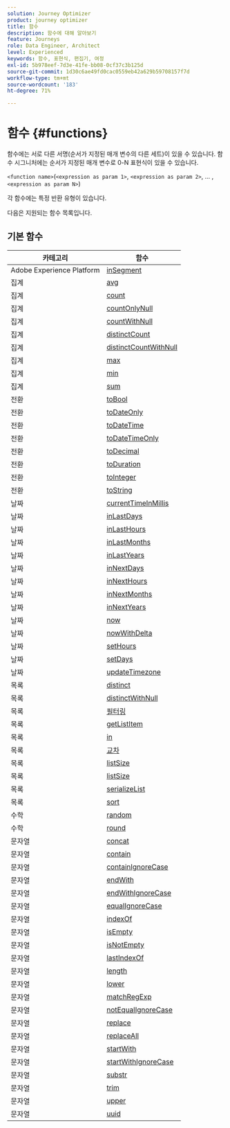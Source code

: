 ```yaml
---
solution: Journey Optimizer
product: journey optimizer
title: 함수
description: 함수에 대해 알아보기
feature: Journeys
role: Data Engineer, Architect
level: Experienced
keywords: 함수, 표현식, 편집기, 여정
exl-id: 5b978eef-7d3e-41fe-bb08-0cf37c3b125d
source-git-commit: 1d30c6ae49fd0cac0559eb42a629b59708157f7d
workflow-type: tm+mt
source-wordcount: '183'
ht-degree: 71%

---
```


# 함수 {#functions}

함수에는 서로 다른 서명(순서가 지정된 매개 변수의 다른 세트)이 있을 수 있습니다. 함수 시그니처에는 순서가 지정된 매개 변수로 0-N 표현식이 있을 수 있습니다.

`<function name>`(`<expression as param 1>`, `<expression as param 2>`, ... ,`<expression as param N>`)

각 함수에는 특정 반환 유형이 있습니다.

다음은 지원되는 함수 목록입니다.

## 기본 함수

| 카테고리 | 함수 |
|-------------|-----------------------|
| Adobe Experience Platform | [inSegment](../functions/functioninsegment.md) |
| 집계 | [avg](../functions/functionavg.md) |
| 집계 | [count](../functions/functioncount.md) |
| 집계 | [countOnlyNull](../functions/functioncountonlynull.md) |
| 집계 | [countWithNull](../functions/functioncountwithnull.md) |
| 집계 | [distinctCount](../functions/functiondistinctcount.md) |
| 집계 | [distinctCountWithNull](../functions/functiondistinctcountwithnull.md) |
| 집계 | [max](../functions/functionmax.md) |
| 집계 | [min](../functions/functionmin.md) |
| 집계 | [sum](../functions/functionsum.md) |
| 전환 | [toBool](../functions/functiontobool.md) |
| 전환 | [toDateOnly](../functions/functiontodateonly.md) |
| 전환 | [toDateTime](../functions/functiontodatetime.md) |
| 전환 | [toDateTimeOnly](../functions/functiontodatetimeonly.md) |
| 전환 | [toDecimal](../functions/functiontodecimal.md) |
| 전환 | [toDuration](../functions/functiontoduration.md) |
| 전환 | [toInteger](../functions/functiontointeger.md) |
| 전환 | [toString](../functions/functiontostring.md) |
| 날짜 | [currentTimeInMillis](../functions/functioncurrenttimeinmillis.md) |
| 날짜 | [inLastDays](../functions/functioninlastdays.md) |
| 날짜 | [inLastHours](../functions/functioninlasthours.md) |
| 날짜 | [inLastMonths](../functions/functioninlastmonths.md) |
| 날짜 | [inLastYears](../functions/functioninlastyears.md) |
| 날짜 | [inNextDays](../functions/functioninnextdays.md) |
| 날짜 | [inNextHours](../functions/functioninnexthours.md) |
| 날짜 | [inNextMonths](../functions/functioninnextmonths.md) |
| 날짜 | [inNextYears](../functions/functioninnextyears.md) |
| 날짜 | [now](../functions/functionnow.md) |
| 날짜 | [nowWithDelta](../functions/functionnowwithdelta.md) |
| 날짜 | [setHours](../functions/functionsethours.md) |
| 날짜 | [setDays](../functions/functionsetdays.md) |
| 날짜 | [updateTimezone](../functions/functionupdatetimezone.md) |
| 목록 | [distinct](../functions/functiondistinct.md) |
| 목록 | [distinctWithNull](../functions/functiondistinctwithnull.md) |
| 목록 | [필터링](../functions/functionfilter.md) |
| 목록 | [getListItem](../functions/functiongetlistitem.md) |
| 목록 | [in](../functions/functionin.md) |
| 목록 | [교차](../functions/functionintersect.md) |
| 목록 | [listSize](../functions/functionlimit.md) |
| 목록 | [listSize](../functions/functionlistsize.md) |
| 목록 | [serializeList](../functions/functionserializelist.md) |
| 목록 | [sort](../functions/functionsort.md) |
| 수학 | [random](../functions/functionrandom.md) |
| 수학 | [round](../functions/functionround.md) |
| 문자열 | [concat](../functions/functionconcat.md) |
| 문자열 | [contain](../functions/functioncontain.md) |
| 문자열 | [containIgnoreCase](../functions/functioncontainwithignorecase.md) |
| 문자열 | [endWith](../functions/functionendwith.md) |
| 문자열 | [endWithIgnoreCase](../functions/functionendwithignorecase.md) |
| 문자열 | [equalIgnoreCase](../functions/functionequalignorecase.md) |
| 문자열 | [indexOf](../functions/functionindexof.md) |
| 문자열 | [isEmpty](../functions/functionisempty.md) |
| 문자열 | [isNotEmpty](../functions/functionisnotempty.md) |
| 문자열 | [lastIndexOf](../functions/functionlastindexof.md) |
| 문자열 | [length](../functions/functionlength.md) |
| 문자열 | [lower](../functions/functionlower.md) |
| 문자열 | [matchRegExp](../functions/functionmatchregexp.md) |
| 문자열 | [notEqualIgnoreCase](../functions/functionnotequalignorecase.md) |
| 문자열 | [replace](../functions/functionreplace.md) |
| 문자열 | [replaceAll](../functions/functionreplaceall.md) |
| 문자열 | [startWith](../functions/functionstartwith.md) |
| 문자열 | [startWithIgnoreCase](../functions/functionstartwithignorecase.md) |
| 문자열 | [substr](../functions/functionsubstr.md) |
| 문자열 | [trim](../functions/functiontrim.md) |
| 문자열 | [upper](../functions/functionupper.md) |
| 문자열 | [uuid](../functions/functionuuid.md) |
